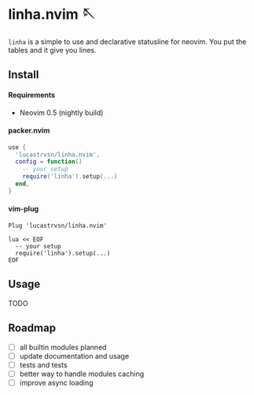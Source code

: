# linha.nvim 🪡

`linha` is a simple to use and declarative statusline for neovim.
You put the tables and it give you lines.

## Install

#### Requirements

- Neovim 0.5 (nightly build)

#### packer.nvim

```lua
use {
  'lucastrvsn/linha.nvim',
  config = function()
    -- your setup
    require('linha').setup(...)
  end,
}
```

#### vim-plug

```vim
Plug 'lucastrvsn/linha.nvim'

lua << EOF
  -- your setup
  require('linha').setup(...)
EOF
```

## Usage

TODO

## Roadmap

- [ ] all builtin modules planned
- [ ] update documentation and usage
- [ ] tests and tests
- [ ] better way to handle modules caching
- [ ] improve async loading
